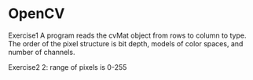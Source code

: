 # OpenCV

Exercise1
A program reads the cvMat object from rows to column to type. The order of the pixel structure is bit depth, models of color spaces, and number of channels.


Exercise2
2: range of pixels is 0-255

